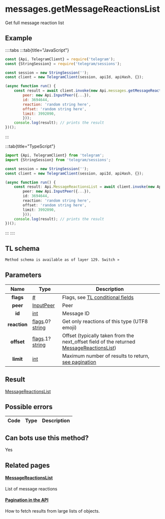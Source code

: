 # messages.getMessageReactionsList

Get full message reaction list

## Example

::::tabs
:::tab{title="JavaScript"}

```js
const {Api, TelegramClient} = require('telegram');
const {StringSession} = require('telegram/sessions');

const session = new StringSession('');
const client = new TelegramClient(session, apiId, apiHash, {});

(async function run() {
    const result = await client.invoke(new Api.messages.getMessageReactionsList({
		peer: new Api.InputPeer({...}),
		id: 3694644,
		reaction: 'random string here',
		offset: 'random string here',
		limit: 3992090,
		}));
    console.log(result); // prints the result
})();
```

:::

:::tab{title="TypeScript"}

```ts
import {Api, TelegramClient} from 'telegram';
import {StringSession} from 'telegram/sessions';

const session = new StringSession('');
const client = new TelegramClient(session, apiId, apiHash, {});

(async function run() {
    const result: Api.MessageReactionsList = await client.invoke(new Api.messages.getMessageReactionsList({
		peer: new Api.InputPeer({...}),
		id: 3694644,
		reaction: 'random string here',
		offset: 'random string here',
		limit: 3992090,
		}));
    console.log(result); // prints the result
})();
```

:::
::::

## TL schema

```txt
Method schema is available as of layer 129. Switch »
```

## Parameters

|     Name     | Type                                                                                                                           | Description                                                                                                                                     |
| :----------: | ------------------------------------------------------------------------------------------------------------------------------ | ----------------------------------------------------------------------------------------------------------------------------------------------- |
|  **flags**   | [#](https://core.telegram.org/type/%23)                                                                                        | Flags, see [TL conditional fields](https://core.telegram.org/mtproto/TL-combinators#conditional-fields)                                         |
|   **peer**   | [InputPeer](https://core.telegram.org/type/InputPeer)                                                                          | Peer                                                                                                                                            |
|    **id**    | [int](https://core.telegram.org/type/int)                                                                                      | Message ID                                                                                                                                      |
| **reaction** | [flags](https://core.telegram.org/mtproto/TL-combinators#conditional-fields).0?[string](https://core.telegram.org/type/string) | Get only reactions of this type (UTF8 emoji)                                                                                                    |
|  **offset**  | [flags](https://core.telegram.org/mtproto/TL-combinators#conditional-fields).1?[string](https://core.telegram.org/type/string) | Offset (typically taken from the next_offset field of the returned [MessageReactionsList](https://core.telegram.org/type/MessageReactionsList)) |
|  **limit**   | [int](https://core.telegram.org/type/int)                                                                                      | Maximum number of results to return, [see pagination](https://core.telegram.org/api/offsets)                                                    |

## Result

[MessageReactionsList](https://core.telegram.org/type/MessageReactionsList)

## Possible errors

| Code | Type | Description |
| :--: | ---- | ----------- |

## Can bots use this method?

Yes

## Related pages

#### [MessageReactionsList](https://core.telegram.org/type/MessageReactionsList)

List of message reactions

#### [Pagination in the API](https://core.telegram.org/api/offsets)

How to fetch results from large lists of objects.
